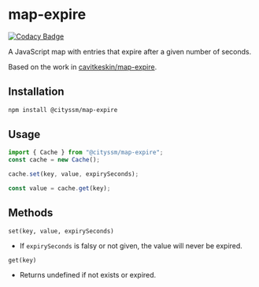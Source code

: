 # map-expire

[![Codacy Badge](https://api.codacy.com/project/badge/Grade/cf6937317a1544c08dcddbf7e5a1a944)](https://app.codacy.com/gh/cityssm/map-expire?utm_source=github.com&utm_medium=referral&utm_content=cityssm/map-expire&utm_campaign=Badge_Grade_Dashboard)

A JavaScript map with entries that expire after a given number of seconds.

Based on the work in
[cavitkeskin/map-expire](https://github.com/cavitkeskin/map-expire).

## Installation

```bash
npm install @cityssm/map-expire
```

## Usage

```javascript
import { Cache } from "@cityssm/map-expire";
const cache = new Cache();

cache.set(key, value, expirySeconds);

const value = cache.get(key);
```

## Methods

`set(key, value, expirySeconds)`

-   If `expirySeconds` is falsy or not given, the value will never be expired.

`get(key)`

-   Returns undefined if not exists or expired.
